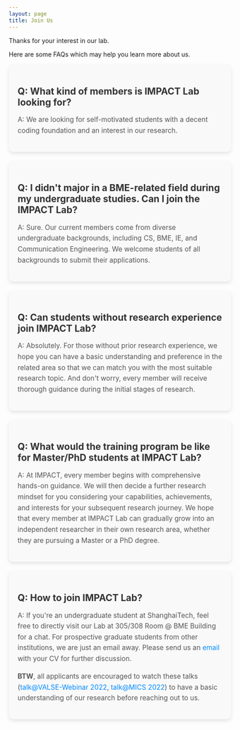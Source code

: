 ```yaml
---
layout: page
title: Join Us
---
```


<style>
    .faq {
        margin-bottom: 20px;
        padding: 20px;
        background-color: #f9f9f9;
        border-radius: 10px;
        box-shadow: 0 4px 8px rgba(0, 0, 0, 0.1);
    }
    .faq h3 {
        font-size: 1.5em;
        color: #333;
        margin-bottom: 15px;
    }
    .faq p {
        font-size: 1.1em;
        line-height: 1.6;
        color: #555;
    }
    .faq a {
        color: #008AFF;
        text-decoration: none;
        transition: color 0.3s ease;
    }
    .faq a:hover {
        color: #0056b3;
    }
</style>

<!-- <div class="faq">
    <h3>Thanks for your interest in our lab.</h3>
    <p>Here are some FAQs which may help you learn more about us.</p>
</div> -->

Thanks for your interest in our lab. 

Here are some FAQs which may help you learn more about us.
<div class="faq">
    <h3>Q: What kind of members is IMPACT Lab looking for?</h3>
    <p>A: We are looking for self-motivated students with a decent coding foundation and an interest in our research.</p>
</div>

<div class="faq">
    <h3>Q: I didn't major in a BME-related field during my undergraduate studies. Can I join the IMPACT Lab?</h3>
    <p>A: Sure. Our current members come from diverse undergraduate backgrounds, including CS, BME, IE, and Communication Engineering. We welcome students of all backgrounds to submit their applications.</p>
</div>

<div class="faq">
    <h3>Q: Can students without research experience join IMPACT Lab?</h3>
    <p>A: Absolutely. For those without prior research experience, we hope you can have a basic understanding and preference in the related area so that we can match you with the most suitable research topic. And don't worry, every member will receive thorough guidance during the initial stages of research.</p>
</div>

<div class="faq">
    <h3>Q: What would the training program be like for Master/PhD students at IMPACT Lab?</h3>
    <p>A: At IMPACT, every member begins with comprehensive hands-on guidance. We will then decide a further research mindset for you considering your capabilities, achievements, and interests for your subsequent research journey. We hope that every member at IMPACT Lab can gradually grow into an independent researcher in their own research area, whether they are pursuing a Master or a PhD degree.</p>
</div>

<div class="faq">
    <h3>Q: How to join IMPACT Lab?</h3>
    <p>A: If you're an undergraduate student at ShanghaiTech, feel free to directly visit our Lab at 305/308 Room @ BME Building for a chat. For prospective graduate students from other institutions, we are just an email away. Please send us an <a href="mailto:cuizhm@shanghaitech.edu.cn">email</a> with your CV for further discussion.</p>
    <p><strong>BTW</strong>, all applicants are encouraged to watch these talks (<a href="https://www.bilibili.com/video/BV1e3411H7o1/?spm_id_from=333.337.search-card.all.click&vd_source=09195b87c697861bee9d36eac63f3a3c">talk@VALSE-Webinar 2022</a>, <a href="https://www.bilibili.com/video/BV1nd4y127HE/?p=23&vd_source=eae45dc1af93c1407ccba0e925fc1f13">talk@MICS 2022</a>) to have a basic understanding of our research before reaching out to us.</p>
</div>
